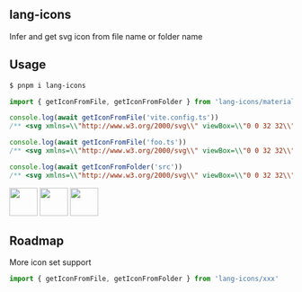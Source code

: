 ## lang-icons

Infer and get svg icon from file name or folder name

## Usage

```bash
$ pnpm i lang-icons
```

```ts
import { getIconFromFile, getIconFromFolder } from 'lang-icons/material'

console.log(await getIconFromFile('vite.config.ts'))
/** <svg xmlns=\\"http://www.w3.org/2000/svg\\" viewBox=\\"0 0 32 32\\"><path d=\\"M10,2V18h4V30l9-16H17L22,2Z\\" style=\\"fill: #ffab00\\"/></svg> */

console.log(await getIconFromFile('foo.ts'))
/** <svg xmlns=\\"http://www.w3.org/2000/svg\\" viewBox=\\"0 0 32 32\\"><path d=\\"M28,2H4A2,2,0,0,0,2,4V28a2,2,0,0,0,2,2H28a2,2,0,0,0,2-2V4A2,2,0,0,0,28,2ZM16,28H14V18H10V16H20v2H16Zm4-1.7627,1.43262-1.418a3.55568,3.55568,0,0,0,2.14648,1.13385c1.74371.12848,2.80634-.1449,2.33789-1.84186-1.58563-1.062-3.66-1.5705-5.13348-2.7984A3.185,3.185,0,0,1,20,19.25a3.69011,3.69011,0,0,1,.57532-2.03827c1.3789-1.80469,4.827-1.07111,4.86218-1.06232a4.26278,4.26278,0,0,1,2.24609,1.49707l-1.4414,1.39063a2.45461,2.45461,0,0,0-1.27832-.94434,4.38167,4.38167,0,0,0-2.79908.2688.354.354,0,0,0-.10723.17023,2.56,2.56,0,0,0,.02185,1.1654.55425.55425,0,0,0,.20166.27167c1.48309,1.14575,4.70575,1.738,5.48553,3.3739A4.705,4.705,0,0,1,28,24.94135C27.928,28.66132,22.17737,28.8291,20,26.2373Z\\" style=\\"fill: #0288d1\\"/></svg> */

console.log(await getIconFromFolder('src'))
/** <svg xmlns=\\"http://www.w3.org/2000/svg\\" viewBox=\\"0 0 32 32\\"><path d=\\"M13.84376,7.53645l-1.28749-1.0729A2,2,0,0,0,11.27591,6H4A2,2,0,0,0,2,8V24a2,2,0,0,0,2,2H28a2,2,0,0,0,2-2V10a2,2,0,0,0-2-2H15.12412A2,2,0,0,1,13.84376,7.53645Z\\" style=\\"fill: #4caf50\\"/><path d=\\"M18.43481,30a1.07457,1.07457,0,0,1-.23744-.02778,1.13739,1.13739,0,0,1-.82864-1.32282L20.462,12.9053a1.1305,1.1305,0,0,1,.5072-.744,1.05715,1.05715,0,0,1,.79956-.13429,1.13886,1.13886,0,0,1,.82864,1.32436l-3.10134,15.7441a1.12409,1.12409,0,0,1-.504.74244A1.05491,1.05491,0,0,1,18.43481,30Zm6.20106-2h-.07753a1.07492,1.07492,0,0,1-.76241-.41213A1.164,1.164,0,0,1,23.909,26.0397l5.31911-4.9671-5.2965-4.6229a1.1647,1.1647,0,0,1-.16153-1.54354,1.07957,1.07957,0,0,1,.75434-.43682,1.05763,1.05763,0,0,1,.80925.25777L31.57834,20.182a1.1563,1.1563,0,0,1,.00323,1.72259L25.36274,27.7129a1.06859,1.06859,0,0,1-.72849.28864ZM15.3254,28a1.07162,1.07162,0,0,1-.72849-.29173L8.37162,21.89685a1.159,1.159,0,0,1-.0099-1.69172l.01959-.01853,6.24629-5.45332a1.03545,1.03545,0,0,1,.79956-.26086,1.08079,1.08079,0,0,1,.75918.43682,1.16473,1.16473,0,0,1-.15991,1.54663l-5.29327,4.61981,5.31912,4.964a1.15611,1.15611,0,0,1,.11307,1.54817A1.07173,1.07173,0,0,1,15.40293,28Z\\" style=\\"fill: #c8e6c9\\"/></svg> */
```

<img src="https://cdn.jsdelivr.net/gh/PKief/vscode-material-icon-theme@master/icons/vite.svg" width=50 />
<img src="https://cdn.jsdelivr.net/gh/PKief/vscode-material-icon-theme@master/icons/typescript.svg" width=50 />
<img src="https://cdn.jsdelivr.net/gh/PKief/vscode-material-icon-theme@master/icons/folder-src.svg" width=50 />

## Roadmap

More icon set support

```ts
import { getIconFromFile, getIconFromFolder } from 'lang-icons/xxx'
```
